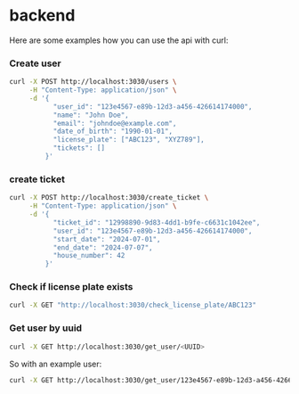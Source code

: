 # backend

Here are some examples how you can use the api with curl:

### Create user

```bash
curl -X POST http://localhost:3030/users \
     -H "Content-Type: application/json" \
     -d '{
           "user_id": "123e4567-e89b-12d3-a456-426614174000",        
           "name": "John Doe",
           "email": "johndoe@example.com",
           "date_of_birth": "1990-01-01",
           "license_plate": ["ABC123", "XYZ789"],
           "tickets": []
         }'
```

### create ticket

```bash
curl -X POST http://localhost:3030/create_ticket \
     -H "Content-Type: application/json" \
     -d '{
           "ticket_id": "12998890-9d83-4dd1-b9fe-c6631c1042ee",
           "user_id": "123e4567-e89b-12d3-a456-426614174000",
           "start_date": "2024-07-01",
           "end_date": "2024-07-07",
           "house_number": 42
         }'
```

### Check if license plate exists

```bash
curl -X GET "http://localhost:3030/check_license_plate/ABC123"
```


### Get user by uuid

```bash
curl -X GET http://localhost:3030/get_user/<UUID>
```

So with an example user:

```bash
curl -X GET http://localhost:3030/get_user/123e4567-e89b-12d3-a456-426614174000
```
